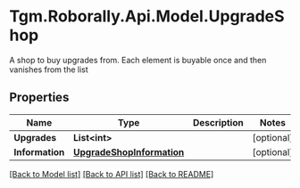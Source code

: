 # Tgm.Roborally.Api.Model.UpgradeShop
A shop to buy upgrades from. Each element is buyable once and then vanishes from the list

## Properties

Name | Type | Description | Notes
------------ | ------------- | ------------- | -------------
**Upgrades** | **List&lt;int&gt;** |  | [optional] 
**Information** | [**UpgradeShopInformation**](UpgradeShopInformation.md) |  | [optional] 

[[Back to Model list]](../README.md#documentation-for-models) [[Back to API list]](../README.md#documentation-for-api-endpoints) [[Back to README]](../README.md)

